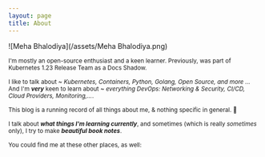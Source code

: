 ```yaml
---
layout: page
title: About
---
```


![Meha Bhalodiya](/assets/Meha Bhalodiya.png)

<sub>I'm mostly an open-source enthusiast and a keen learner. Previously, was part of Kubernetes 1.23 Release Team as a Docs Shadow.</sub>

<sub>I like to talk about ~ *Kubernetes, Containers, Python, Golang, Open Source, and more ...* And I'm ***very*** keen to learn about ~ *everything DevOps: Networking & Security, CI/CD, Cloud Providers, Monitoring,...*.</sub>

<sub>This blog is a running record of all things about me, & nothing specific in general. 🙂 

<sub>I talk about ***what things I'm learning currently***, and sometimes (which is really *sometimes* only), I try to make ***beautiful book notes***.</sub>

<sub>You could find me at these other places, as well:</sub>

<p class="social-icons">
  <a href="https://twitter.com/mehabhalodiya"><i class="fab fa-twitter fa-2x"></i></a>
  <a href="https://github.com/mehabhalodiya"><i class="fab fa-github fa-2x"></i></a>
  <a href="https://www.linkedin.com/in/meha-bhalodiya/"><i class="fab fa-linkedin-in fa-2x"></i></a>
</p>

